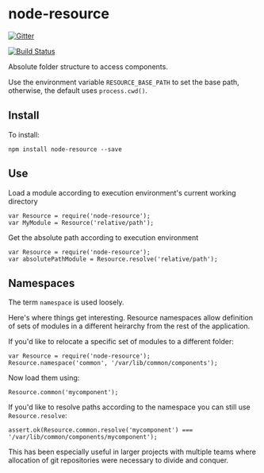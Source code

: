 node-resource
=============

[![Gitter](https://badges.gitter.im/Join%20Chat.svg)](https://gitter.im/henrytseng/node-resource?utm_source=badge&utm_medium=badge&utm_campaign=pr-badge)

[![Build Status](https://travis-ci.org/henrytseng/node-resource.svg)](https://travis-ci.org/henrytseng/node-resource)

Absolute folder structure to access components.  

Use the environment variable ```RESOURCE_BASE_PATH``` to set the base path, otherwise, the default uses ```process.cwd()```.  

## Install

To install: 

	npm install node-resource --save

## Use

Load a module according to execution environment's current working directory

	var Resource = require('node-resource');
	var MyModule = Resource('relative/path');

Get the absolute path according to execution environment

	var Resource = require('node-resource');
	var absolutePathModule = Resource.resolve('relative/path');


## Namespaces

The term `namespace` is used loosely.  

Here's where things get interesting.  Resource namespaces allow definition of sets of modules in a different heirarchy from the rest of the application.  

If you'd like to relocate a specific set of modules to a different folder:

	var Resource = require('node-resource');
	Resource.namespace('common', '/var/lib/common/components');

Now load them using:

	Resource.common('mycomponent');

If you'd like to resolve paths according to the namespace you can still use `Resource.resolve`:

	assert.ok(Resource.common.resolve('mycomponent') === '/var/lib/common/components/mycomponent');

This has been especially useful in larger projects with multiple teams where allocation of git repositories were necessary to divide and conquer. 

